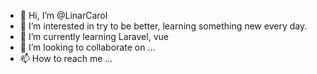- 👋 Hi, I’m @LinarCarol
- 👀 I’m interested in try to be better, learning something new every day.
- 🌱 I’m currently learning Laravel, vue
- 💞️ I’m looking to collaborate on ...
- 📫 How to reach me ...

<!---
LinarCarol/LinarCarol is a ✨ special ✨ repository because its `README.md` (this file) appears on your GitHub profile.
You can click the Preview link to take a look at your changes.
--->
